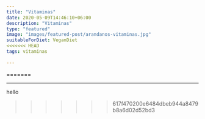 ```yaml
---
title: "Vitaminas"
date: 2020-05-09T14:46:10+06:00
description: "Vitaminas"
type: "featured"
image: "images/featured-post/arandanos-vitaminas.jpg"
suitableForDiet: VeganDiet
<<<<<<< HEAD
tags: vitaminas
  
---
```

=======

---
hello
>>>>>>> 617f470200e6484dbeb944a8479b8a6d02d52bd3
